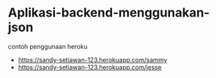 # Aplikasi-backend-menggunakan-json
contoh penggunaan heroku 
- https://sandy-setiawan-123.herokuapp.com/sammy
- https://sandy-setiawan-123.herokuapp.com/jesse
